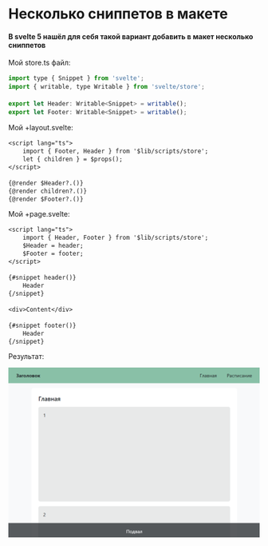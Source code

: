 # Несколько сниппетов в макете
#### В svelte 5 нашёл для себя такой вариант добавить в макет несколько сниппетов

Мой store.ts файл:

```javascript
import type { Snippet } from 'svelte';
import { writable, type Writable } from 'svelte/store';

export let Header: Writable<Snippet> = writable();
export let Footer: Writable<Snippet> = writable();
```

Мой +layout.svelte:

```svelte
<script lang="ts">
	import { Footer, Header } from '$lib/scripts/store';
	let { children } = $props();
</script>

{@render $Header?.()}
{@render children?.()}
{@render $Footer?.()}
```

Мой +page.svelte:

```svelte
<script lang="ts">
	import { Header, Footer } from '$lib/scripts/store';
	$Header = header;
	$Footer = footer;
</script>

{#snippet header()}
	Header
{/snippet}

<div>Content</div>

{#snippet footer()}
	Header
{/snippet}
```
Результат:

![alt text](static/1.png)
